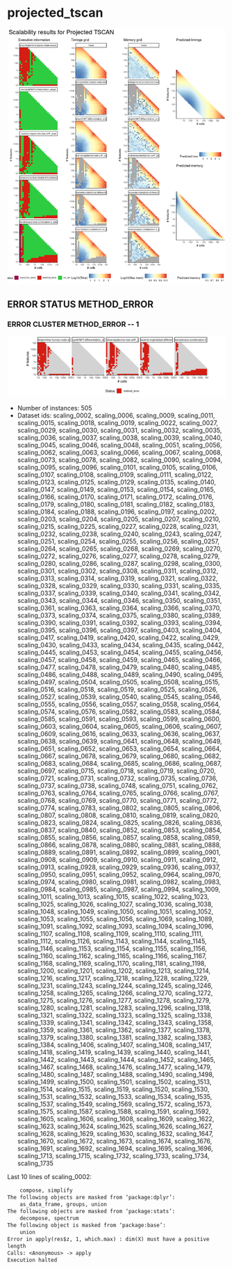 # projected_tscan
![Overview](projected_tscan.png)

## ERROR STATUS METHOD_ERROR

### ERROR CLUSTER METHOD_ERROR -- 1
![Cluster plot](error_class_plots/projected_tscan_method_error_1.png)

 * Number of instances: 505
 * Dataset ids: scaling_0002, scaling_0006, scaling_0009, scaling_0011, scaling_0015, scaling_0018, scaling_0019, scaling_0022, scaling_0027, scaling_0029, scaling_0030, scaling_0031, scaling_0032, scaling_0035, scaling_0036, scaling_0037, scaling_0038, scaling_0039, scaling_0040, scaling_0045, scaling_0046, scaling_0048, scaling_0051, scaling_0056, scaling_0062, scaling_0063, scaling_0066, scaling_0067, scaling_0068, scaling_0073, scaling_0078, scaling_0082, scaling_0090, scaling_0094, scaling_0095, scaling_0096, scaling_0101, scaling_0105, scaling_0106, scaling_0107, scaling_0108, scaling_0109, scaling_0111, scaling_0122, scaling_0123, scaling_0125, scaling_0129, scaling_0135, scaling_0140, scaling_0147, scaling_0149, scaling_0153, scaling_0154, scaling_0165, scaling_0166, scaling_0170, scaling_0171, scaling_0172, scaling_0176, scaling_0179, scaling_0180, scaling_0181, scaling_0182, scaling_0183, scaling_0184, scaling_0188, scaling_0196, scaling_0197, scaling_0202, scaling_0203, scaling_0204, scaling_0205, scaling_0207, scaling_0210, scaling_0215, scaling_0225, scaling_0227, scaling_0228, scaling_0231, scaling_0232, scaling_0238, scaling_0240, scaling_0243, scaling_0247, scaling_0251, scaling_0254, scaling_0255, scaling_0256, scaling_0257, scaling_0264, scaling_0265, scaling_0268, scaling_0269, scaling_0270, scaling_0272, scaling_0276, scaling_0277, scaling_0278, scaling_0279, scaling_0280, scaling_0286, scaling_0287, scaling_0298, scaling_0300, scaling_0301, scaling_0302, scaling_0308, scaling_0311, scaling_0312, scaling_0313, scaling_0314, scaling_0319, scaling_0321, scaling_0322, scaling_0328, scaling_0329, scaling_0330, scaling_0331, scaling_0335, scaling_0337, scaling_0339, scaling_0340, scaling_0341, scaling_0342, scaling_0343, scaling_0344, scaling_0346, scaling_0350, scaling_0351, scaling_0361, scaling_0363, scaling_0364, scaling_0366, scaling_0370, scaling_0373, scaling_0374, scaling_0375, scaling_0380, scaling_0389, scaling_0390, scaling_0391, scaling_0392, scaling_0393, scaling_0394, scaling_0395, scaling_0396, scaling_0397, scaling_0403, scaling_0404, scaling_0417, scaling_0419, scaling_0420, scaling_0422, scaling_0429, scaling_0430, scaling_0433, scaling_0434, scaling_0435, scaling_0442, scaling_0445, scaling_0453, scaling_0454, scaling_0455, scaling_0456, scaling_0457, scaling_0458, scaling_0459, scaling_0465, scaling_0466, scaling_0477, scaling_0478, scaling_0479, scaling_0480, scaling_0485, scaling_0486, scaling_0488, scaling_0489, scaling_0490, scaling_0495, scaling_0497, scaling_0504, scaling_0505, scaling_0508, scaling_0515, scaling_0516, scaling_0518, scaling_0519, scaling_0525, scaling_0526, scaling_0527, scaling_0539, scaling_0540, scaling_0545, scaling_0546, scaling_0555, scaling_0556, scaling_0557, scaling_0558, scaling_0564, scaling_0574, scaling_0576, scaling_0582, scaling_0583, scaling_0584, scaling_0585, scaling_0591, scaling_0593, scaling_0599, scaling_0600, scaling_0603, scaling_0604, scaling_0605, scaling_0606, scaling_0607, scaling_0609, scaling_0616, scaling_0633, scaling_0636, scaling_0637, scaling_0638, scaling_0639, scaling_0641, scaling_0648, scaling_0649, scaling_0651, scaling_0652, scaling_0653, scaling_0654, scaling_0664, scaling_0667, scaling_0678, scaling_0679, scaling_0680, scaling_0682, scaling_0683, scaling_0684, scaling_0685, scaling_0686, scaling_0687, scaling_0697, scaling_0715, scaling_0718, scaling_0719, scaling_0720, scaling_0721, scaling_0731, scaling_0732, scaling_0735, scaling_0736, scaling_0737, scaling_0738, scaling_0748, scaling_0751, scaling_0762, scaling_0763, scaling_0764, scaling_0765, scaling_0766, scaling_0767, scaling_0768, scaling_0769, scaling_0770, scaling_0771, scaling_0772, scaling_0774, scaling_0783, scaling_0802, scaling_0805, scaling_0806, scaling_0807, scaling_0808, scaling_0810, scaling_0819, scaling_0820, scaling_0823, scaling_0824, scaling_0825, scaling_0826, scaling_0836, scaling_0837, scaling_0840, scaling_0852, scaling_0853, scaling_0854, scaling_0855, scaling_0856, scaling_0857, scaling_0858, scaling_0859, scaling_0866, scaling_0878, scaling_0880, scaling_0881, scaling_0888, scaling_0889, scaling_0891, scaling_0892, scaling_0899, scaling_0901, scaling_0908, scaling_0909, scaling_0910, scaling_0911, scaling_0912, scaling_0913, scaling_0928, scaling_0929, scaling_0936, scaling_0937, scaling_0950, scaling_0951, scaling_0952, scaling_0964, scaling_0970, scaling_0974, scaling_0980, scaling_0981, scaling_0982, scaling_0983, scaling_0984, scaling_0985, scaling_0987, scaling_0994, scaling_1009, scaling_1011, scaling_1013, scaling_1015, scaling_1022, scaling_1023, scaling_1025, scaling_1026, scaling_1027, scaling_1036, scaling_1038, scaling_1048, scaling_1049, scaling_1050, scaling_1051, scaling_1052, scaling_1053, scaling_1055, scaling_1056, scaling_1069, scaling_1089, scaling_1091, scaling_1092, scaling_1093, scaling_1094, scaling_1096, scaling_1107, scaling_1108, scaling_1109, scaling_1110, scaling_1111, scaling_1112, scaling_1126, scaling_1143, scaling_1144, scaling_1145, scaling_1146, scaling_1153, scaling_1154, scaling_1155, scaling_1156, scaling_1160, scaling_1162, scaling_1165, scaling_1166, scaling_1167, scaling_1168, scaling_1169, scaling_1170, scaling_1181, scaling_1198, scaling_1200, scaling_1201, scaling_1202, scaling_1213, scaling_1214, scaling_1216, scaling_1217, scaling_1218, scaling_1228, scaling_1229, scaling_1231, scaling_1243, scaling_1244, scaling_1245, scaling_1246, scaling_1258, scaling_1265, scaling_1266, scaling_1270, scaling_1272, scaling_1275, scaling_1276, scaling_1277, scaling_1278, scaling_1279, scaling_1280, scaling_1281, scaling_1283, scaling_1296, scaling_1318, scaling_1321, scaling_1322, scaling_1323, scaling_1325, scaling_1338, scaling_1339, scaling_1341, scaling_1342, scaling_1343, scaling_1358, scaling_1359, scaling_1361, scaling_1362, scaling_1377, scaling_1378, scaling_1379, scaling_1380, scaling_1381, scaling_1382, scaling_1383, scaling_1384, scaling_1406, scaling_1407, scaling_1408, scaling_1417, scaling_1418, scaling_1419, scaling_1439, scaling_1440, scaling_1441, scaling_1442, scaling_1443, scaling_1444, scaling_1452, scaling_1465, scaling_1467, scaling_1468, scaling_1476, scaling_1477, scaling_1479, scaling_1480, scaling_1487, scaling_1488, scaling_1490, scaling_1498, scaling_1499, scaling_1500, scaling_1501, scaling_1502, scaling_1513, scaling_1514, scaling_1515, scaling_1519, scaling_1520, scaling_1530, scaling_1531, scaling_1532, scaling_1533, scaling_1534, scaling_1535, scaling_1537, scaling_1549, scaling_1569, scaling_1572, scaling_1573, scaling_1575, scaling_1587, scaling_1588, scaling_1591, scaling_1592, scaling_1605, scaling_1606, scaling_1608, scaling_1609, scaling_1622, scaling_1623, scaling_1624, scaling_1625, scaling_1626, scaling_1627, scaling_1628, scaling_1629, scaling_1630, scaling_1632, scaling_1647, scaling_1670, scaling_1672, scaling_1673, scaling_1674, scaling_1676, scaling_1691, scaling_1692, scaling_1694, scaling_1695, scaling_1696, scaling_1713, scaling_1715, scaling_1732, scaling_1733, scaling_1734, scaling_1735

Last 10 lines of scaling_0002:
```
    compose, simplify
The following objects are masked from ‘package:dplyr’:
    as_data_frame, groups, union
The following objects are masked from ‘package:stats’:
    decompose, spectrum
The following object is masked from ‘package:base’:
    union
Error in apply(res$z, 1, which.max) : dim(X) must have a positive length
Calls: <Anonymous> -> apply
Execution halted
```


